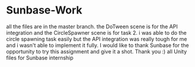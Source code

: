 # Sunbase-Work
all the files are in the master branch. the DoTween scene is for the API integration and the CircleSpawner scene is for task 2. i was able to do the circle spawning task easily but the API integration was really tough for me and i wasn't able to implement it fully. I would like to thank Sunbase for the opportunity to try this assignment and give it a shot. Thank you :)
all Unity files for Sunbase internship
